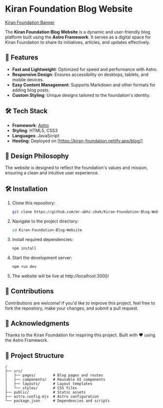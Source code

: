 # Kiran Foundation Blog Website  

[Kiran Foundation Banner]([https://www.kiran.foundation/])  

The **Kiran Foundation Blog Website** is a dynamic and user-friendly blog platform built using the **Astro Framework**. It serves as a digital space for Kiran Foundation to share its initiatives, articles, and updates effectively.  

## 🚀 Features  
- **Fast and Lightweight**: Optimized for speed and performance with Astro.  
- **Responsive Design**: Ensures accessibility on desktops, tablets, and mobile devices.  
- **Easy Content Management**: Supports Markdown and other formats for adding blog posts.  
- **Custom Styling**: Unique designs tailored to the foundation's identity.  

## 🛠️ Tech Stack  
- **Framework**: [Astro](https://astro.build/)  
- **Styling**: HTML5, CSS3  
- **Languages**: JavaScript  
- **Hosting**: Deployed on [https://kiran-foundation.netlify.app/blog/]

## 🎨 Design Philosophy  
The website is designed to reflect the foundation's values and mission, ensuring a clean and intuitive user experience.  

## 🛠️ Installation

1. Clone this repository:
   ```bash
   git clone https://github.com/mr-abhi-shek/Kiran-Foundation-Blog-Website.git
   
2. Navigate to the project directory:
   ```bash
   cd Kiran-Foundation-Blog-Website

3. Install required dependencies:
   ```bash
   npm install

4. Start the development server:
   ```bash
   npm run dev

5. The website will be live at http://localhost:3000/

## 🌟 Contributions
Contributions are welcome! If you'd like to improve this project, feel free to fork the repository, make your changes, and submit a pull request.

## 🤝 Acknowledgments
Thanks to the Kiran Foundation for inspiring this project.
Built with ❤️ using the Astro Framework.


## 📂 Project Structure  
```plaintext
/
├── src/
│   ├── pages/        # Blog pages and routes
│   ├── components/   # Reusable UI components
│   ├── layouts/      # Layout templates
│   └── styles/       # CSS files
├── public/           # Static assets
├── astro.config.mjs  # Astro configuration
└── package.json      # Dependencies and scripts

